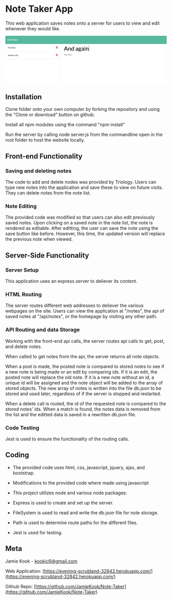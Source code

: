 # Note Taker App

This web application saves notes onto a server for users to view and edit whenever they would like. 

![image of note taker](notetaker.png)

## Installation

Clone folder onto your own computer by forking the repository and using the "Clone or download" button on github.

Install all npm modules using the command "npm install"

Run the server by calling node server.js from the commandline open in the root folder to host the website locally.

## Front-end Functionality

### Saving and deleting notes
The code to add and delete nodes was provided by Triology. Users can type new notes into the application and save these to view on future visits. They can delete notes from the note list. 

### Note Editing
The provided code was modified so that users can also edit previously saved notes. Upon clicking on a saved note in the note list, the note is rendered as editable. After editting, the user can save the note using the save button like before. However, this time, the updated version will replace the previous note when viewed.

## Server-Side Functionality 

### Server Setup 
This application uses an express server to deliever its content. 

### HTML Routing
The server routes different web addresses to deliever the various webpages on the site. Users can view the application at "/notes", the api of saved notes at "/api/notes", or the homepage by visiting any other path. 

### API Routing and data Storage
Working with the front-end api calls, the server routes api calls to get, post, and delete notes. 

When called to get notes from the api, the server returns all note objects. 

When a post is made, the posted note is compared to stored notes to see if a new note is being made or an edit by comparing ids. If it is an edit, the posted note will replace the old note. If it is a new note without an id, a unique id will be assigned and the note object will be added to the array of stored objects. The new array of notes is written into the file db.json to be stored and used later, regardless of if the server is stopped and restarted. 

When a delete call is routed, the id of the requested note is compared to the stored notes' ids. When a match is found, the notes data is removed from the list and the editted data is saved in a rewritten db.json file. 

### Code Testing
Jest is used to ensure the functionality of the routing calls. 

## Coding

*  The provided code uses html, css, javascript, jquery, ajax, and bootstrap. 

*   Modifications to the provided code where made using javascript
*   This project utilizes node and various node packages: 
*   Express is used to create and set up the server.
*   FileSystem is used to read and write the db.json file for note storage. 
*   Path is used to determine route paths for the different files. 
*   Jest is used for testing. 

## Meta 

Jamie Kook - kookjc6@gmail.com

Web Application: 
[https://evening-scrubland-32842.herokuapp.com/](https://evening-scrubland-32842.herokuapp.com/)

Github Repo: 
[https://github.com/JamieKook/Note-Taker](https://github.com/JamieKook/Note-Taker)



